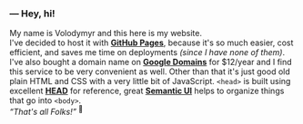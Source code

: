 ### — Hey, hi!
My name is Volodymyr and this here is my website.  
I've decided to host it with [**GitHub Pages**](https://pages.github.com/), because it's so much easier, cost efficient, and saves me time on deployments _(since I have none of them)_. I've also bought a domain name on [**Google Domains**](https://domains.google/) for $12/year and I find this service to be very convenient as well. Other than that it's just good old plain HTML and CSS with a very little bit of JavaScript. `<head>` is built using excellent [**HEAD**](https://github.com/joshbuchea/HEAD) for reference, great [**Semantic UI**](https://github.com/Semantic-Org/Semantic-UI) helps to organize things that go into `<body>`.  
_“That's all Folks!”_ <sup>🐷</sup>
